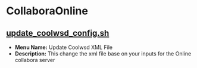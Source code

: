 # CollaboraOnline

## [update_coolwsd_config.sh](update_coolwsd_config.sh.md)
- **Menu Name:** Update Coolwsd XML File
- **Description:** This change the xml file base on your inputs for the Online collabora server

